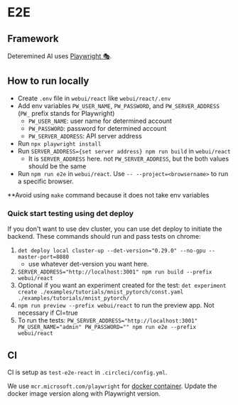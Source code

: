# E2E

## Framework

Deteremined AI uses [Playwright 🎭](https://playwright.dev/).

## How to run locally

- Create `.env` file in `webui/react` like `webui/react/.env`
- Add env variables `PW_USER_NAME`, `PW_PASSWORD`, and `PW_SERVER_ADDRESS` (`PW_` prefix stands for Playwright)
  - `PW_USER_NAME`: user name for determined account
  - `PW_PASSWORD`: password for determined account
  - `PW_SERVER_ADDRESS`: API server address
- Run `npx playwright install`
- Run `SERVER_ADDRESS={set server address} npm run build` in `webui/react`
  - It is `SERVER_ADDRESS` here. not `PW_SERVER_ADDRESS`, but the both values should be the same
- Run `npm run e2e` in `webui/react`. Use `-- --project=<browsername>` to run a specific browser.

\*\*Avoid using `make` command because it does not take env variables

### Quick start testing using det deploy

If you don't want to use dev cluster, you can use det deploy to initiate the backend. These commands should run and pass tests on chrome:

1. `det deploy local cluster-up --det-version="0.29.0" --no-gpu --master-port=8080`
   - use whatever det-version you want here.
2. `SERVER_ADDRESS="http://localhost:3001" npm run build --prefix webui/react`
3. Optional if you want an experiment created for the test: `det experiment create ./examples/tutorials/mnist_pytorch/const.yaml ./examples/tutorials/mnist_pytorch/`
4. `npm run preview --prefix webui/react` to run the preview app. Not necessary if CI=true
5. To run the tests: `PW_SERVER_ADDRESS="http://localhost:3001"  PW_USER_NAME="admin" PW_PASSWORD="" npm run e2e --prefix webui/react`

## CI

CI is setup as `test-e2e-react` in `.circleci/config.yml`.

We use `mcr.microsoft.com/playwright` for [docker container](https://playwright.dev/docs/docker).
Update the docker image version along with Playwright version.
